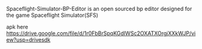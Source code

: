 Spaceflight-Simulator-BP-Editor is an open sourced bp editor designed for the game Spaceflight Simulator(SFS)

apk here
https://drive.google.com/file/d/1r0FbBrSpqKGdIWSc2OXATXOrgjXXkWJP/view?usp=drivesdk
